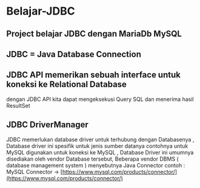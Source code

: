 # Belajar-JDBC
## Project belajar JDBC dengan MariaDb MySQL
## JDBC = Java Database Connection
## JDBC API memerikan sebuah interface untuk koneksi ke Relational Database 
   dengan JDBC API kita dapat mengeksekusi Query SQL dan menerima hasil ResultSet
## JDBC DriverManager 
   JDBC memerlukan database driver untuk terhubung dengan Databasenya , Database driver ini spesifik untuk jenis sumber datanya 
   contohnya untuk MySQL digunakan untuk koneksi ke MySQL , Database Driver ini umumnya disediakan oleh vendor Database tersebut,
   Beberapa vendor DBMS ( database management system ) menyebutnya Java Connector
   contoh : MySQL Connector -> [https://www.mysql.com/products/connector/](https://www.mysql.com/products/connector/)
